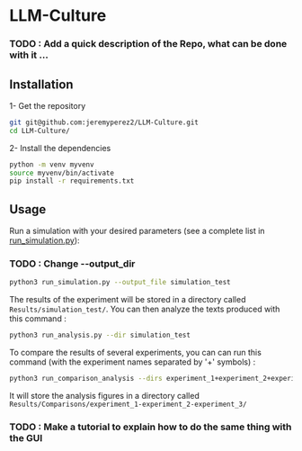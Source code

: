 # LLM-Culture

### TODO : Add a quick description of the Repo, what can be done with it ... 

## Installation 

1- Get the repository

```bash
git git@github.com:jeremyperez2/LLM-Culture.git
cd LLM-Culture/
```
2- Install the dependencies 

```bash
python -m venv myvenv
source myvenv/bin/activate
pip install -r requirements.txt
```

## Usage

Run a simulation with your desired parameters (see a complete list in [run_simulation.py](run_simulation.py)): 
### TODO : Change --output_dir 

```bash
python3 run_simulation.py --output_file simulation_test
```

The results of the experiment will be stored in a directory called ```Results/simulation_test/```. You can then analyze the texts produced with this command : 

```bash
python3 run_analysis.py --dir simulation_test
```

To compare the results of several experiments, you can can run this command (with the experiment names separated by '+' symbols) : 

```bash
python3 run_comparison_analysis --dirs experiment_1+experiment_2+experiment_3
```

It will store the analysis figures in a directory called ```Results/Comparisons/experiment_1-experiment_2-experiment_3/```

### TODO : Make a tutorial to explain how to do the same thing with the GUI
